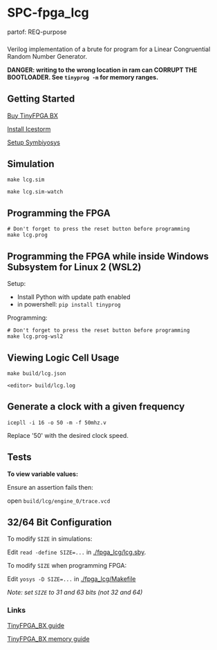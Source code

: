 # SPC-fpga_lcg
partof: REQ-purpose
###

Verilog implementation of a brute for program for a  Linear Congruential Random Number Generator.

__DANGER: writing to the wrong location in ram can CORRUPT THE BOOTLOADER. See `tinyprog -m` for memory ranges.__


## Getting Started

[Buy TinyFPGA BX](https://www.crowdsupply.com/tinyfpga/tinyfpga-bx)

[Install Icestorm](http://www.clifford.at/icestorm)

[Setup Symbiyosys](https://symbiyosys.readthedocs.io/en/latest/quickstart.html)


## Simulation

```
make lcg.sim

make lcg.sim-watch
```

## Programming the FPGA

```
# Don't forget to press the reset button before programming
make lcg.prog
```

## Programming the FPGA while inside Windows Subsystem for Linux 2 (WSL2)

Setup:
* Install Python with update path enabled
* in powershell: `pip install tinyprog`

Programming:

```
# Don't forget to press the reset button before programming
make lcg.prog-wsl2
```

## Viewing Logic Cell Usage

```
make build/lcg.json

<editor> build/lcg.log
```

## Generate a clock with a given frequency

`icepll -i 16 -o 50 -m -f 50mhz.v`

Replace '50' with the desired clock speed.

## Tests

__To view variable values:__

Ensure an assertion fails then:

open `build/lcg/engine_0/trace.vcd`

## 32/64 Bit Configuration

To modify `SIZE` in simulations:

Edit `read -define SIZE=...` in [./fpga_lcg/lcg.sby](./fpga_lcg/lcg.sby).


To modify `SIZE` when programming FPGA:

Edit `yosys -D SIZE=...` in [./fpga_lcg/Makefile](./fpga_lcg/Makefile)

_Note: set `SIZE` to 31 and 63 bits (not 32 and 64)_


### Links

[TinyFPGA_BX guide](http://www.latticesemi.com/~/media/LatticeSemi/Documents/DataSheets/iCE/iCE40LPHXFamilyDataSheet.pdf)

[TinyFPGA_BX memory guide](http://www.latticesemi.com/-/media/LatticeSemi/Documents/ApplicationNotes/MO/MemoryUsageGuideforiCE40Devices.ashx?document_id=47775)
